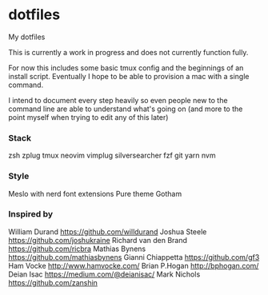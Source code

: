 # dotfiles
My dotfiles

This is currently a work in progress and does not currently function fully.

For now this includes some basic tmux config and the beginnings of an install
script. Eventually I hope to be able to provision a mac with a single command.

I intend to document every step heavily so even people new to the command line
are able to understand what's going on (and more to the point myself when 
trying to edit any of this later)

### Stack

zsh
zplug
tmux
neovim
vimplug
silversearcher
fzf
git
yarn
nvm

### Style

Meslo with nerd font extensions
Pure theme
Gotham

### Inspired by
William Durand https://github.com/willdurand
Joshua Steele https://github.com/joshukraine
Richard van den Brand https://github.com/ricbra
Mathias Bynens https://github.com/mathiasbynens
Gianni Chiappetta https://github.com/gf3
Ham Vocke http://www.hamvocke.com/
Brian P.Hogan http://bphogan.com/
Deian Isac https://medium.com/@deianisac/
Mark Nichols https://github.com/zanshin
